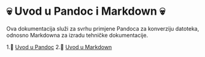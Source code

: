 # 💀 Uvod u Pandoc i Markdown 💀
Ova dokumentacija služi za svrhu primjene Pandoca za konverziju datoteka, odnosno Markdowna za izradu tehničke dokumentacije.

1.🥶 [Uvod u Pandoc](docs/02-pandoc-primjeri-konverzije.md)
2.🥵 [Uvod u Markdown](docs/01-markdown-primjeri.md)



